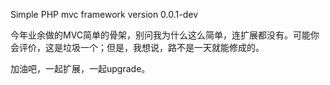 
Simple PHP mvc framework  version 0.0.1-dev

今年业余做的MVC简单的骨架，别问我为什么这么简单，连扩展都没有。可能你会评价，这是垃圾一个；但是，我想说，路不是一天就能修成的。

加油吧，一起扩展，一起upgrade。 